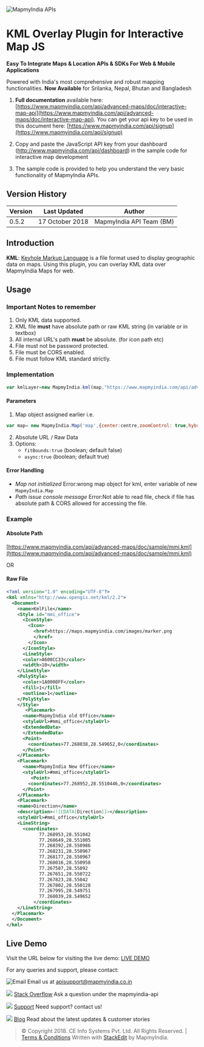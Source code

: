 ﻿![MapmyIndia APIs](https://www.mapmyindia.com/api/img/mapmyindia-api.png)

# KML Overlay Plugin for Interactive Map JS

**Easy To Integrate Maps & Location APIs & SDKs For Web & Mobile Applications**

Powered with India's most comprehensive and robust mapping functionalities.
**Now Available**  for Srilanka, Nepal, Bhutan and Bangladesh

1. **Full documentation** available here: [https://www.mapmyindia.com/api/advanced-maps/doc/interactive-map-api](https://www.mapmyindia.com/api/advanced-maps/doc/interactive-map-api). 
You can get your api key to be used in this document here: [https://www.mapmyindia.com/api/signup](https://www.mapmyindia.com/api/signup)

2. Copy and paste the JavaScript API key from your dashboard (http://www.mapmyindia.com/api/dashboard) in the sample code for interactive map development

3. The sample code is provided to help you understand the very basic functionality of MapmyIndia APIs. 

## Version History

| Version | Last Updated | Author |
| ---- | ---- | ---- |
| 0.5.2 | 17 October 2018 | MapmyIndia API Team (BM) |

## Introduction

**KML**: [Keyhole Markup Language](https://www.opengeospatial.org/standards/kml) is a file format used to display geographic data on maps.
Using this plugin, you can overlay KML data over MapmyIndia Maps for web.

## Usage

### Important Notes to remember
 
1. Only KML data supported.
2. KML file **must** have absolute path or raw KML string 
(in variable or in textbox)
3. All internal URL's path **must** be absolute. 
(for icon path etc)
4. File must not be password protected.
5. File must be CORS enabled.
6. File must follow KML standard strictly.

### Implementation

```js
var kmlLayer=new MapmyIndia.kml(map,"https://www.mapmyindia.com/api/advanced-maps/doc/sample/mmi.kml", {fitBounds:true,async: true});
```
#### Parameters
1. Map object assigned earlier i.e.
```js
var map= new MapmyIndia.Map('map',{center:centre,zoomControl: true,hybrid:true });
```
2. Absolute URL / Raw Data
3. Options: 
	- `fitBounds:true` (boolean; default false)
	- `async:true` (boolean; default true)

#### Error Handling

- *Map not initialized*
Error:wrong map object for kml, enter variable of new `MapmyIndia.Map`
- *Path issue console message*
Error:Not able to read file, check if file has absolute path & CORS allowed for accessing the file.

### Example

#### Absolute Path

[https://www.mapmyindia.com/api/advanced-maps/doc/sample/mmi.kml](https://www.mapmyindia.com/api/advanced-maps/doc/sample/mmi.kml)

OR

#### Raw File

```xml
<?xml version="1.0" encoding="UTF-8"?>
<kml xmlns="http://www.opengis.net/kml/2.2">
  <Document>
    <name>KmlFile</name>
    <Style id="mmi_office">
      <IconStyle>
        <Icon>
          <href>https://maps.mapmyindia.com/images/marker.png
          </href>
        </Icon>
      </IconStyle>
      <LineStyle>
      <color>A600CC33</color>
      <width>10</width>
    </LineStyle>
    <PolyStyle>
      <color>1A0000FF</color>
      <fill>1</fill>
      <outline>1</outline>
    </PolyStyle>
    </Style>
       <Placemark>
      <name>MapmyIndia old Office</name>
      <styleUrl>#mmi_office</styleUrl>
      <ExtendedData>
      </ExtendedData>
      <Point>
        <coordinates>77.268038,28.549652,0</coordinates>
      </Point>
    </Placemark>
    <Placemark>
      <name>MapmyIndia New Office</name>
      <styleUrl>#mmi_office</styleUrl>
         <Point>
        <coordinates>77.268952,28.5510446,0</coordinates>
      </Point>
    </Placemark>
    <Placemark>
    <name>Direction</name>
    <description><![CDATA[Direction]]></description>
    <styleUrl>#mmi_office</styleUrl>
    <LineString>
      <coordinates>
            77.268953,28.551042
            77.268649,28.551005
            77.268392,28.550986
            77.268231,28.550967
            77.268177,28.550967
            77.268016,28.550958
            77.267587,28.55092
            77.267651,28.550722
            77.267823,28.55042
            77.267802,28.550128
            77.267995,28.549751
            77.268039,28.549652
          </coordinates>
    </LineString>
  </Placemark>
  </Document>
</kml>
```
## Live Demo

Visit the URL below for visiting the live demo: 
[LIVE DEMO](https://www.mapmyindia.com/api/advanced-maps/doc/sample/mapmyindia-maps-kml-example)

For any queries and support, please contact: 

![Email](https://www.google.com/a/cpanel/mapmyindia.co.in/images/logo.gif?service=google_gsuite) 
Email us at [apisupport@mapmyindia.co.in](mailto:apisupport@mapmyindia.co.in)

![](https://www.mapmyindia.com/api/img/icons/stack-overflow.png)
[Stack Overflow](https://stackoverflow.com/questions/tagged/mapmyindia-api)
Ask a question under the mapmyindia-api

![](https://www.mapmyindia.com/api/img/icons/support.png)
[Support](https://www.mapmyindia.com/api/index.php#f_cont)
Need support? contact us!

![](https://www.mapmyindia.com/api/img/icons/blog.png)
[Blog](http://www.mapmyindia.com/blog/)
Read about the latest updates & customer stories


> © Copyright 2018. CE Info Systems Pvt. Ltd. All Rights Reserved. | [Terms & Conditions](http://www.mapmyindia.com/api/terms-&-conditions)
>  Written with [StackEdit](https://stackedit.io/) by MapmyIndia.